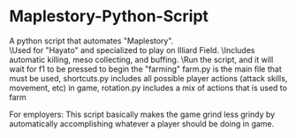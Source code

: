 # Maplestory-Python-Script
A python script that automates "Maplestory".  
\Used for "Hayato" and specialized to play on Illiard Field.
\Includes automatic killing, meso collecting, and buffing.
\Run the script, and it will wait for f1 to be pressed to begin the "farming"
farm.py is the main file that must be used, shortcuts.py includes all possible player actions (attack skills, movement, etc) in game, rotation.py includes a mix of actions that is used to farm

For employers:
This script basically makes the game grind less grindy by automatically accomplishing whatever a player should be doing in game.

